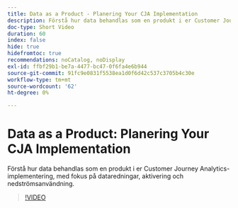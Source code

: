 ```yaml
---
title: Data as a Product - Planering Your CJA Implementation
description: Förstå hur data behandlas som en produkt i er Customer Journey Analytics-implementering, med fokus på dataredningar, aktivering och nedströmsanvändning.
doc-type: Short Video
duration: 60
index: false
hide: true
hidefromtoc: true
recommendations: noCatalog, noDisplay
exl-id: ffbf29b1-be7a-4477-bc47-0f6fa4e6b944
source-git-commit: 91fc9e0831f5538ea1d0f6d42c537c3705b4c30e
workflow-type: tm+mt
source-wordcount: '62'
ht-degree: 0%

---
```


# Data as a Product: Planering Your CJA Implementation

Förstå hur data behandlas som en produkt i er Customer Journey Analytics-implementering, med fokus på dataredningar, aktivering och nedströmsanvändning.

<!-- 62_S113_3442460_59_data-as-a-product-planning-your-cja-implementation -->
>[!VIDEO](https://video.tv.adobe.com/v/3458332/?learn=on&enablevpops=true)
